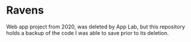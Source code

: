 # Ravens
Web app project from 2020, was deleted by App Lab, but this repository holds a backup of the code I was able to save prior to its deletion.
